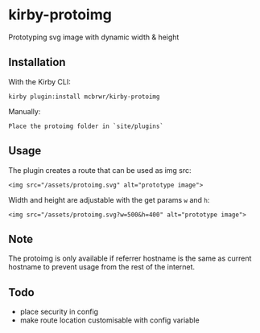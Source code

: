 # kirby-protoimg
Prototyping svg image with dynamic width &amp; height

## Installation
With the Kirby CLI: 
````
kirby plugin:install mcbrwr/kirby-protoimg
````

Manually:
````
Place the protoimg folder in `site/plugins`
````

## Usage
The plugin creates a route that can be used as img src:

````
<img src="/assets/protoimg.svg" alt="prototype image">
````

Width and height are adjustable with the get params `w` and `h`:

````
<img src="/assets/protoimg.svg?w=500&h=400" alt="prototype image">
````

## Note
The protoimg is only available if referrer hostname is the same as current hostname to prevent usage from the rest of the internet.

## Todo
- place security in config
- make route location customisable with config variable
